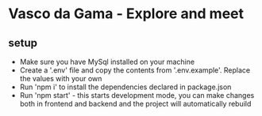 # Vasco da Gama - Explore and meet

## setup

- Make sure you have MySql installed on your machine
- Create a '.env' file and copy the contents from '.env.example'. Replace the values with your own
- Run 'npm i' to install the dependencies declared in package.json
- Run 'npm start' - this starts development mode, you can make changes both in frontend and backend and the project will automatically rebuild
